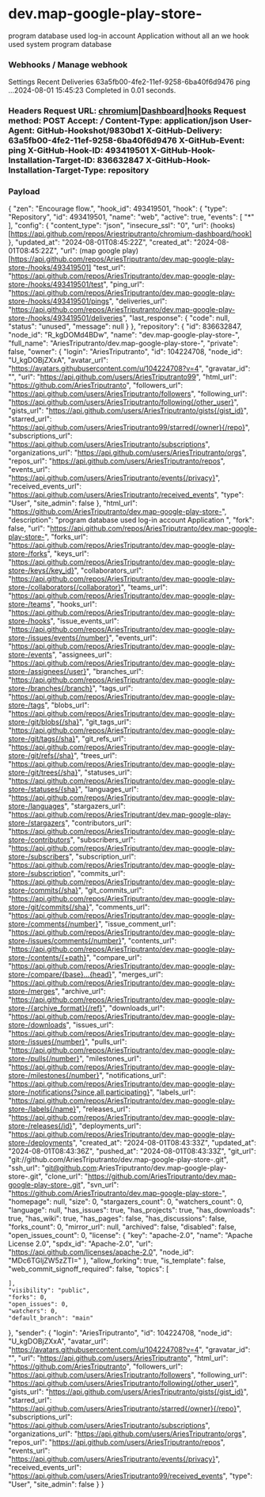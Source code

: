 # dev.map-google-play-store-
program database used log-in account Application 
without all an we hook used system program database 

### Webhooks / Manage webhook
Settings Recent Deliveries
63a5fb00-4fe2-11ef-9258-6ba40f6d9476 ping …2024-08-01 15:45:23
Completed in 0.01 seconds.
### Headers Request URL: [chromium|Dashboard|hooks](https://api.github.com/repos/Ariestriputranto/chromium-dashboard/hook) Request method: POST Accept: */* Content-Type: application/json User-Agent: GitHub-Hookshot/9830bd1 X-GitHub-Delivery: 63a5fb00-4fe2-11ef-9258-6ba40f6d9476 X-GitHub-Event: ping X-GitHub-Hook-ID: 493419501 X-GitHub-Hook-Installation-Target-ID: 836632847 X-GitHub-Hook-Installation-Target-Type: repository

### Payload
{
  "zen": "Encourage flow.",
  "hook_id": 493419501,
  "hook": {
    "type": "Repository",
    "id": 493419501,
    "name": "web",
    "active": true,
    "events": [
      "*"
    ],
    "config": {
      "content_type": "json",
      "insecure_ssl": "0",
      "url": (hooks)[https://api.github.com/repos/Ariestriputranto/chromium-dashboard/hook]
    },
    "updated_at": "2024-08-01T08:45:22Z",
    "created_at": "2024-08-01T08:45:22Z",
    "url": (map google play)[https://api.github.com/repos/AriesTriputranto/dev.map-google-play-store-/hooks/493419501]
    "test_url": "https://api.github.com/repos/AriesTriputranto/dev.map-google-play-store-/hooks/493419501/test",
    "ping_url": "https://api.github.com/repos/AriesTriputranto/dev.map-google-play-store-/hooks/493419501/pings",
    "deliveries_url": "https://api.github.com/repos/AriesTriputranto/dev.map-google-play-store-/hooks/493419501/deliveries",
    "last_response": {
      "code": null,
      "status": "unused",
      "message": null
    }
  },
  "repository": {
    "id": 836632847,
    "node_id": "R_kgDOMd4BDw",
    "name": "dev.map-google-play-store-",
    "full_name": "AriesTriputranto/dev.map-google-play-store-",
    "private": false,
    "owner": {
      "login": "AriesTriputranto",
      "id": 104224708,
      "node_id": "U_kgDOBjZXxA",
      "avatar_url": "https://avatars.githubusercontent.com/u/104224708?v=4",
      "gravatar_id": "",
      "url": "https://api.github.com/users/AriesTriputranto99",
      "html_url": "https://github.com/AriesTriputranto",
      "followers_url": "https://api.github.com/users/AriesTriputranto/followers",
      "following_url": "https://api.github.com/users/AriesTriputranto/following{/other_user}",
      "gists_url": "https://api.github.com/users/AriesTriputranto/gists{/gist_id}",
      "starred_url": "https://api.github.com/users/AriesTriputranto99/starred{/owner}{/repo}",
      "subscriptions_url": "https://api.github.com/users/AriesTriputranto/subscriptions",
      "organizations_url": "https://api.github.com/users/AriesTriputranto/orgs",
      "repos_url": "https://api.github.com/users/AriesTriputranto/repos",
      "events_url": "https://api.github.com/users/AriesTriputranto/events{/privacy}",
      "received_events_url": "https://api.github.com/users/AriesTriputranto/received_events",
      "type": "User",
      "site_admin": false
    },
    "html_url": "https://github.com/AriesTriputranto/dev.map-google-play-store-",
    "description": "program database used log-in account Application ",
    "fork": false,
    "url": "https://api.github.com/repos/AriesTriputranto/dev.map-google-play-store-",
    "forks_url": "https://api.github.com/repos/AriesTriputranto/dev.map-google-play-store-/forks",
    "keys_url": "https://api.github.com/repos/AriesTriputranto/dev.map-google-play-store-/keys{/key_id}",
    "collaborators_url": "https://api.github.com/repos/AriesTriputranto/dev.map-google-play-store-/collaborators{/collaborator}",
    "teams_url": "https://api.github.com/repos/AriesTriputranto/dev.map-google-play-store-/teams",
    "hooks_url": "https://api.github.com/repos/AriesTriputranto/dev.map-google-play-store-/hooks",
    "issue_events_url": "https://api.github.com/repos/AriesTriputranto/dev.map-google-play-store-/issues/events{/number}",
    "events_url": "https://api.github.com/repos/AriesTriputranto/dev.map-google-play-store-/events",
    "assignees_url": "https://api.github.com/repos/AriesTriputranto/dev.map-google-play-store-/assignees{/user}",
    "branches_url": "https://api.github.com/repos/AriesTriputranto/dev.map-google-play-store-/branches{/branch}",
    "tags_url": "https://api.github.com/repos/AriesTriputranto/dev.map-google-play-store-/tags",
    "blobs_url": "https://api.github.com/repos/AriesTriputranto/dev.map-google-play-store-/git/blobs{/sha}",
    "git_tags_url": "https://api.github.com/repos/AriesTriputranto/dev.map-google-play-store-/git/tags{/sha}",
    "git_refs_url": "https://api.github.com/repos/AriesTriputranto/dev.map-google-play-store-/git/refs{/sha}",
    "trees_url": "https://api.github.com/repos/AriesTriputranto/dev.map-google-play-store-/git/trees{/sha}",
    "statuses_url": "https://api.github.com/repos/AriesTriputranto/dev.map-google-play-store-/statuses/{sha}",
    "languages_url": "https://api.github.com/repos/AriesTriputranto/dev.map-google-play-store-/languages",
    "stargazers_url": "https://api.github.com/repos/AriesTriputrant/dev.map-google-play-store-/stargazers",
    "contributors_url": "https://api.github.com/repos/AriesTriputranto/dev.map-google-play-store-/contributors",
    "subscribers_url": "https://api.github.com/repos/AriesTriputranto/dev.map-google-play-store-/subscribers",
    "subscription_url": "https://api.github.com/repos/AriesTriputranto/dev.map-google-play-store-/subscription",
    "commits_url": "https://api.github.com/repos/AriesTriputranto/dev.map-google-play-store-/commits{/sha}",
    "git_commits_url": "https://api.github.com/repos/AriesTriputranto/dev.map-google-play-store-/git/commits{/sha}",
    "comments_url": "https://api.github.com/repos/AriesTriputranto/dev.map-google-play-store-/comments{/number}",
    "issue_comment_url": "https://api.github.com/repos/AriesTriputranto/dev.map-google-play-store-/issues/comments{/number}",
    "contents_url": "https://api.github.com/repos/AriesTriputranto/dev.map-google-play-store-/contents/{+path}",
    "compare_url": "https://api.github.com/repos/AriesTriputranto/dev.map-google-play-store-/compare/{base}...{head}",
    "merges_url": "https://api.github.com/repos/AriesTriputranto/dev.map-google-play-store-/merges",
    "archive_url": "https://api.github.com/repos/AriesTriputranto/dev.map-google-play-store-/{archive_format}{/ref}",
    "downloads_url": "https://api.github.com/repos/AriesTriputranto/dev.map-google-play-store-/downloads",
    "issues_url": "https://api.github.com/repos/AriesTriputranto/dev.map-google-play-store-/issues{/number}",
    "pulls_url": "https://api.github.com/repos/AriesTriputranto/dev.map-google-play-store-/pulls{/number}",
    "milestones_url": "https://api.github.com/repos/AriesTriputranto/dev.map-google-play-store-/milestones{/number}",
    "notifications_url": "https://api.github.com/repos/AriesTriputranto/dev.map-google-play-store-/notifications{?since,all,participating}",
    "labels_url": "https://api.github.com/repos/AriesTriputranto/dev.map-google-play-store-/labels{/name}",
    "releases_url": "https://api.github.com/repos/AriesTriputranto/dev.map-google-play-store-/releases{/id}",
    "deployments_url": "https://api.github.com/repos/AriesTriputranto/dev.map-google-play-store-/deployments",
    "created_at": "2024-08-01T08:43:33Z",
    "updated_at": "2024-08-01T08:43:36Z",
    "pushed_at": "2024-08-01T08:43:33Z",
    "git_url": "git://github.com/AriesTriputranto/dev.map-google-play-store-.git",
    "ssh_url": "git@github.com:AriesTriputranto/dev.map-google-play-store-.git",
    "clone_url": "https://github.com/AriesTriputranto/dev.map-google-play-store-.git",
    "svn_url": "https://github.com/AriesTriputranto/dev.map-google-play-store-",
    "homepage": null,
    "size": 0,
    "stargazers_count": 0,
    "watchers_count": 0,
    "language": null,
    "has_issues": true,
    "has_projects": true,
    "has_downloads": true,
    "has_wiki": true,
    "has_pages": false,
    "has_discussions": false,
    "forks_count": 0,
    "mirror_url": null,
    "archived": false,
    "disabled": false,
    "open_issues_count": 0,
    "license": {
      "key": "apache-2.0",
      "name": "Apache License 2.0",
      "spdx_id": "Apache-2.0",
      "url": "https://api.github.com/licenses/apache-2.0",
      "node_id": "MDc6TGljZW5zZTI="
    },
    "allow_forking": true,
    "is_template": false,
    "web_commit_signoff_required": false,
    "topics": [

    ],
    "visibility": "public",
    "forks": 0,
    "open_issues": 0,
    "watchers": 0,
    "default_branch": "main"
  },
  "sender": {
    "login": "AriesTriputranto",
    "id": 104224708,
    "node_id": "U_kgDOBjZXxA",
    "avatar_url": "https://avatars.githubusercontent.com/u/104224708?v=4",
    "gravatar_id": "",
    "url": "https://api.github.com/users/AriesTriputranto",
    "html_url": "https://github.com/AriesTriputranto",
    "followers_url": "https://api.github.com/users/AriesTriputranto/followers",
    "following_url": "https://api.github.com/users/AriesTriputranto/following{/other_user}",
    "gists_url": "https://api.github.com/users/AriesTriputranto/gists{/gist_id}",
    "starred_url": "https://api.github.com/users/AriesTriputranto/starred{/owner}{/repo}",
    "subscriptions_url": "https://api.github.com/users/AriesTriputranto/subscriptions",
    "organizations_url": "https://api.github.com/users/AriesTriputranto/orgs",
    "repos_url": "https://api.github.com/users/AriesTriputranto/repos",
    "events_url": "https://api.github.com/users/AriesTriputranto/events{/privacy}",
    "received_events_url": "https://api.github.com/users/AriesTriputranto99/received_events",
    "type": "User",
    "site_admin": false
  }
}

